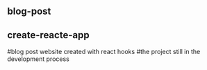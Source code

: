 ## blog-post
## create-reacte-app
#blog post website created with react hooks
#the project still in the development process

